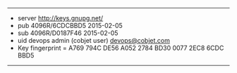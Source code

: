 

--------------------------------------------------------------------------------
- server http://keys.gnupg.net/
- pub   4096R/6CDCBBD5 2015-02-05
- sub   4096R/D0187F46 2015-02-05
- uid   devops admin (cobjet user) <devops@cobjet.com>
- Key fingerprint = A769 794C DE56 A052 2784  BD30 0077 2EC8 6CDC BBD5
--------------------------------------------------------------------------------
